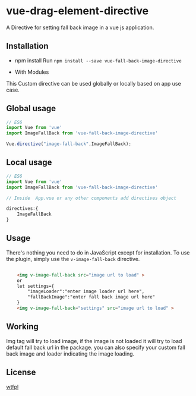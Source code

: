 # vue-drag-element-directive

A Directive for setting fall back image in a vue js application.

## Installation

- npm install
Run `npm install --save vue-fall-back-image-directive`

- With Modules

This Custom directive can be used globally or locally based on app use case.

## Global usage

``` js
// ES6
import Vue from 'vue'
import ImageFallBack from 'vue-fall-back-image-directive'

Vue.directive("image-fall-back",ImageFallBack);


```

## Local usage

``` js
// ES6
import Vue from 'vue'
import ImageFallBack from 'vue-fall-back-image-directive'

// Inside  App.vue or any other components add directives object

directives:{
    ImageFallBack
}

```

## Usage

There's nothing you need to do in JavaScript except for installation. To use the plugin, simply use the `v-image-fall-back` directive.

``` html

    <img v-image-fall-back src="image url to load" >
    or
    let settings={
        "imageLoader":"enter image loader url here",
        "fallBackImage":"enter fall back image url here"
    }
    <img v-image-fall-back="settings" src="image url to load" >


```

## Working

Img tag will try to load image, if the image is not loaded it will try to load default fall back url in the package. you can also specify your custom fall back image and loader indicating the image loading.

## License

[wtfpl](http://www.wtfpl.net/txt/copying/)
